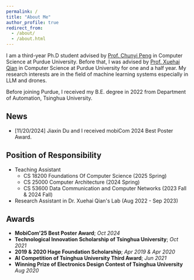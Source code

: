 ```yaml
---
permalink: /
title: "About Me"
author_profile: true
redirect_from: 
  - /about/
  - /about.html
---
```


I am a third-year Ph.D student advised by [Prof. Chunyi Peng](https://www.cs.purdue.edu/homes/chunyi/) in Computer Science at Purdue University. Before that, I was advised by [Prof. Xuehai Qian](https://hpc.cs.tsinghua.edu.cn/en/info/1537/2730.htm) in Computer Science at Purdue University for one and a half year. My research interests are in the field of machine learning systems especially in LLM and drones.

Before joining Purdue, I received my B.E. degree in 2022 from Department of Automation, Tsinghua University.

## News
- [11/20/2024] Jiaxin Du and I received mobiCom 2024 Best Poster Award.

## Position of Responsibility
- Teaching Assistant
	- CS 18200 Foundations Of Computer Science (2025 Spring)
	- CS 25000 Computer Architecture  (2024 Spring)
	- CS 53600 Data Communication and Computer Networks  (2023 Fall & 2024 Fall)
- Research Assistant in Dr. Xuehai Qian's Lab  (Aug 2022 - Sep 2023)

## Awards
- **MobiCom'25 Best Poster Award**;   _Oct 2024_
- **Technological Innovation Scholarship of Tsinghua University**;   _Oct 2021_
- **2019 & 2020 Hage Foundation Scholarship**;   _Apr 2019 & Apr 2020_
- **AI Competition of Tsinghua University Third Award**;  _Jun 2021_
- **Winning Prize of Electronics Design Contest of Tsinghua University**  _Aug 2020_
